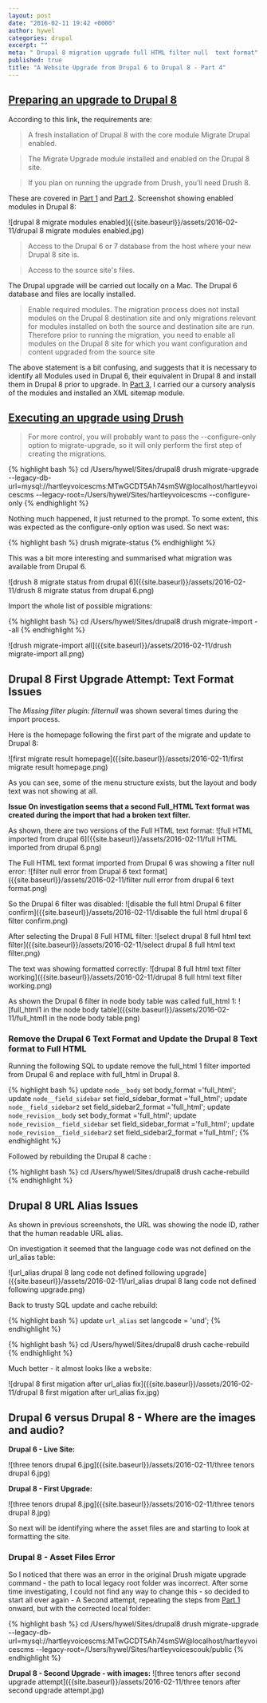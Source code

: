 ```yaml
---
layout: post
date: "2016-02-11 19:42 +0000"
author: hywel
categories: drupal
excerpt: ""
meta: " Drupal 8 migration upgrade full HTML filter null  text format"
published: true
title: "A Website Upgrade from Drupal 6 to Drupal 8 - Part 4"
---
```




## [Preparing an upgrade to Drupal 8](https://www.drupal.org/node/2350603)

According to this link, the requirements are:

> A fresh installation of Drupal 8 with the core module Migrate Drupal enabled.

> The Migrate Upgrade module installed and enabled on the Drupal 8 site.

> If you plan on running the upgrade from Drush, you’ll need Drush 8.

These are covered in [Part 1](http://www.hywel.me/drupal/2016/02/06/a-website-upgrade-from-drupal-6-to-drupal-8-part-1.html) and [Part 2](http://www.hywel.me/drupal/2016/02/07/a-website-upgrade-from-drupal-6-to-drupal-8-part-2.html). Screenshot showing enabled modules in Drupal 8:

![drupal 8 migrate modules enabled]({{site.baseurl}}/assets/2016-02-11/drupal 8 migrate modules enabled.jpg)

> Access to the Drupal 6 or 7 database from the host where your new Drupal 8 site is.

> Access to the source site's files.

The Drupal upgrade will be carried out locally on a Mac.  The Drupal 6 database and files are locally installed.

> Enable required modules.  The migration process does not install modules on the Drupal 8 destination site and only migrations relevant for modules installed on both the source and destination site are run. Therefore prior to running the migration, you need to enable all modules on the Drupal 8 site for which you want configuration and content upgraded from the source site

The above statement is a bit confusing, and suggests that it is necessary to identify all Modules used in Drupal 6, their equivalent in Drupal 8 and install them in Drupal 8 prior to upgrade.  In [Part 3](http://www.hywel.me/drupal/2016/02/10/a-website-upgrade-from-drupal-6-to-drupal-8-part-3.html), I carried our a cursory analysis of the modules and installed an XML sitemap module.

## [Executing an upgrade using Drush](https://www.drupal.org/node/2350651)

> For more control, you will probably want to pass the --configure-only option to migrate-upgrade, so it will only perform the first step of creating the migrations.

{% highlight bash %}
cd /Users/hywel/Sites/drupal8
drush migrate-upgrade --legacy-db-url=mysql://hartleyvoicescms:MTwGCDT5Ah74smSW@localhost/hartleyvoicescms --legacy-root=/Users/hywel/Sites/hartleyvoicescms --configure-only
{% endhighlight %}

Nothing much happened, it just returned to the prompt.  To some extent, this was expected as the configure-only option was used.  So next was:

{% highlight bash %}
drush migrate-status
{% endhighlight %}

This was a bit more interesting and summarised what migration was available from Drupal 6.

![drush 8 migrate status from drupal 6]({{site.baseurl}}/assets/2016-02-11/drush 8 migrate status from drupal 6.png)

Import the whole list of possible migrations:

{% highlight bash %}
cd /Users/hywel/Sites/drupal8
drush migrate-import --all
{% endhighlight %}

![drush migrate-import all]({{site.baseurl}}/assets/2016-02-11/drush migrate-import all.png)

## Drupal 8 First Upgrade Attempt:  Text Format Issues

The _Missing filter plugin: filternull_ was shown several times during the import process.  

Here is the homepage following the first part of the migrate and update to Drupal 8:

![first migrate result homepage]({{site.baseurl}}/assets/2016-02-11/first migrate result homepage.png)

As you can see, some of the menu structure exists, but the layout and body text was not showing at all.

**Issue On investigation seems that a second Full_HTML Text format was created during the import that had a broken text filter.**

As shown, there are two versions of the Full HTML text format:
![full HTML imported from drupal 6]({{site.baseurl}}/assets/2016-02-11/full HTML imported from drupal 6.png)

The Full HTML text format imported from Drupal 6 was showing a filter null error:
![filter null error from Drupal 6 text format]({{site.baseurl}}/assets/2016-02-11/filter null error from drupal 6 text format.png)

So the Drupal 6 filter was disabled:
![disable the full html Drupal 6 filter confirm]({{site.baseurl}}/assets/2016-02-11/disable the full html drupal 6 filter confirm.png)

After selecting the Drupal 8 Full HTML filter:
![select drupal 8 full html text filter]({{site.baseurl}}/assets/2016-02-11/select drupal 8 full html text filter.png)

The text was showing formatted correctly:
![drupal 8 full html text filter working]({{site.baseurl}}/assets/2016-02-11/drupal 8 full html text filter working.png)

As shown the Drupal 6 filter in node body table was called full_html 1:
![full_html1 in the node body table]({{site.baseurl}}/assets/2016-02-11/full_html1 in the node body table.png)

### Remove the Drupal 6 Text Format and Update the Drupal 8 Text format to Full HTML

Running the following SQL to update remove the full_html 1 filter imported from Drupal 6 and replace with full_html in Drupal 8.  

{% highlight bash %}
update `node__body` set body_format ='full_html';
update `node__field_sidebar` set field_sidebar_format ='full_html';
update `node__field_sidebar2` set field_sidebar2_format ='full_html';
update  `node_revision__body` set body_format ='full_html';
update `node_revision__field_sidebar` set field_sidebar_format ='full_html';
update `node_revision__field_sidebar2` set field_sidebar2_format ='full_html';
{% endhighlight %}

Followed by rebuilding the Drupal 8 cache :

{% highlight bash %}
cd /Users/hywel/Sites/drupal8
drush cache-rebuild
{% endhighlight %}

## Drupal 8 URL Alias Issues

As shown in previous screenshots, the URL was showing the node ID, rather that the human readable URL alias.

On investigation it seemed that the language code was not defined on the url_alias table:

![url_alias drupal 8 lang code not defined following upgrade]({{site.baseurl}}/assets/2016-02-11/url_alias drupal 8 lang code not defined following upgrade.png)

Back to trusty SQL update and cache rebuild:

{% highlight bash %}
update  `url_alias` set langcode = 'und';
{% endhighlight %}

{% highlight bash %}
cd /Users/hywel/Sites/drupal8
drush cache-rebuild
{% endhighlight %}

Much better - it almost looks like a website:

![drupal 8 first migation after url_alias fix]({{site.baseurl}}/assets/2016-02-11/drupal 8 first migation after url_alias fix.jpg)

## Drupal 6 versus Drupal 8 - Where are the images and audio?

**Drupal 6 - Live Site:**

![three tenors drupal 6.jpg]({{site.baseurl}}/assets/2016-02-11/three tenors drupal 6.jpg)

**Drupal 8 - First Upgrade:**

![three tenors drupal 8.jpg]({{site.baseurl}}/assets/2016-02-11/three tenors drupal 8.jpg)

So next will be identifying where the asset files are and starting to look at formatting the site.

### Drupal 8 - Asset Files Error

So I noticed that there was an error in the original Drush migate upgrade command - the path to local legacy root folder was incorrect.  After some time investigating, I could not find any way to change this - so decided to start all over again - A Second attempt, repeating the steps from [Part 1](http://www.hywel.me/drupal/2016/02/06/a-website-upgrade-from-drupal-6-to-drupal-8-part-1.html) onward, but  with the corrected local folder:

{% highlight bash %}
cd /Users/hywel/Sites/drupal8
drush migrate-upgrade --legacy-db-url=mysql://hartleyvoicescms:MTwGCDT5Ah74smSW@localhost/hartleyvoicescms --legacy-root=/Users/hywel/Sites/hartleyvoicescouk/public 
{% endhighlight %}

**Drupal 8 - Second Upgrade - with images:**
![three tenors after second upgrade attempt]({{site.baseurl}}/assets/2016-02-11/three tenors after second upgrade attempt.jpg)